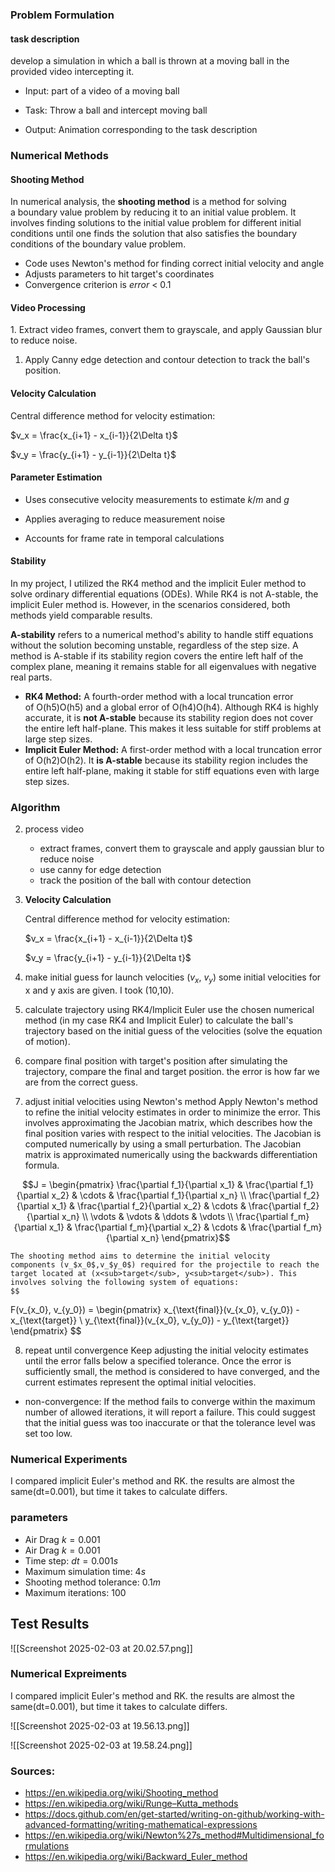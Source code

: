 ### Problem Formulation
#### task description

develop a simulation in which a ball is thrown at a moving ball in the provided video intercepting it.

- Input: part of a video of a moving ball

- Task: Throw a ball and intercept moving ball

- Output: Animation corresponding to the task description


### Numerical Methods

#### Shooting Method
In numerical analysis, the **shooting method** is a method for solving a boundary value problem by reducing it to an initial value problem. It involves finding solutions to the initial value problem for different initial conditions until one finds the solution that also satisfies the boundary conditions of the boundary value problem. 

- Code uses Newton's method for finding correct initial velocity and angle
- Adjusts parameters to hit target's coordinates
- Convergence criterion is *error* < 0.1


#### Video Processing 
1. Extract video frames, convert them to grayscale, and apply Gaussian blur to             reduce noise.
1. Apply Canny edge detection and contour detection to track the ball's position.




#### **Velocity Calculation**

Central difference method for velocity estimation:

$v_x = \frac{x_{i+1} - x_{i-1}}{2\Delta t}$

$v_y = \frac{y_{i+1} - y_{i-1}}{2\Delta t}$


#### **Parameter Estimation**

- Uses consecutive velocity measurements to estimate $k/m$ and $g$

- Applies averaging to reduce measurement noise

- Accounts for frame rate in temporal calculations


#### Stability
In my project, I utilized the RK4 method and the implicit Euler method to solve ordinary differential equations (ODEs). While RK4 is not A-stable, the implicit Euler method is. However, in the scenarios considered, both methods yield comparable results.

**A-stability** refers to a numerical method's ability to handle stiff equations without the solution becoming unstable, regardless of the step size. A method is A-stable if its stability region covers the entire left half of the complex plane, meaning it remains stable for all eigenvalues with negative real parts.

- **RK4 Method:** A fourth-order method with a local truncation error of O(h5)O(h5) and a global error of O(h4)O(h4). Although RK4 is highly accurate, it is **not A-stable** because its stability region does not cover the entire left half-plane. This makes it less suitable for stiff problems at large step sizes.
- **Implicit Euler Method:** A first-order method with a local truncation error of O(h2)O(h2). It **is A-stable** because its stability region includes the entire left half-plane, making it stable for stiff equations even with large step sizes.


### Algorithm
2. process video
	- extract frames, convert them to grayscale and apply gaussian blur to reduce noise
	- use canny for edge detection
	- track the position of the ball with contour detection
3. **Velocity Calculation**

	Central difference method for velocity estimation:

	$v_x = \frac{x_{i+1} - x_{i-1}}{2\Delta t}$

	$v_y = \frac{y_{i+1} - y_{i-1}}{2\Delta t}$


4. make initial guess for launch velocities ($v_x$, $v_y$)
	some initial velocities for x and y axis are given. I took (10,10).
	
5. calculate trajectory using RK4/Implicit Euler
	use the chosen numerical method (in my case RK4 and Implicit Euler) to calculate the ball's trajectory based on the initial guess of the velocities (solve the equation of motion).
	
6. compare final position with target's position
	after simulating the trajectory, compare the final and target position. the error is how far we are from the correct guess.
	
7. adjust initial velocities using Newton's method
	Apply Newton's method to refine the initial velocity estimates in order to minimize the error. This involves approximating the Jacobian matrix, which describes how the final position varies with respect to the initial velocities. The Jacobian is computed numerically by using a small perturbation. The Jacobian matrix is approximated numerically using the backwards differentiation formula.
	
$$J = \begin{pmatrix}
\frac{\partial f_1}{\partial x_1} & \frac{\partial f_1}{\partial x_2} & \cdots & \frac{\partial f_1}{\partial x_n} \\
\frac{\partial f_2}{\partial x_1} & \frac{\partial f_2}{\partial x_2} & \cdots & \frac{\partial f_2}{\partial x_n} \\
\vdots & \vdots & \ddots & \vdots \\
\frac{\partial f_m}{\partial x_1} & \frac{\partial f_m}{\partial x_2} & \cdots & \frac{\partial f_m}{\partial x_n}
\end{pmatrix}$$

	The shooting method aims to determine the initial velocity components (v_$x_0$,v_$y_0$) required for the projectile to reach the target located at (x<sub>target</sub>, y<sub>target</sub>). This involves solving the following system of equations:
	$$
F(v_{x_0}, v_{y_0}) = 
\begin{pmatrix}
x_{\text{final}}(v_{x_0}, v_{y_0}) - x_{\text{target}} \\
y_{\text{final}}(v_{x_0}, v_{y_0}) - y_{\text{target}}
\end{pmatrix}
$$

8. repeat until convergence 
	Keep adjusting the initial velocity estimates until the error falls below a specified tolerance. Once the error is sufficiently small, the method is considered to have converged, and the current estimates represent the optimal initial velocities.
- non-convergence:
	If the method fails to converge within the maximum number of allowed iterations, it will report a failure. This could suggest that the initial guess was too inaccurate or that the tolerance level was set too low.

### Numerical Experiments
I compared implicit Euler's method and RK. the results are almost the same(dt=0.001), but time it takes to calculate differs.



### parameters
- Air Drag $k = 0.001$
- Air Drag $k = 0.001$
- Time step: $dt = 0.001s$
- Maximum simulation time: $4s$
- Shooting method tolerance: $0.1m$
- Maximum iterations: $100$


## Test Results

![[Screenshot 2025-02-03 at 20.02.57.png]]


### Numerical Expreiments
I compared implicit Euler's method and RK. the results are almost the same(dt=0.001), but time it takes to calculate differs.

![[Screenshot 2025-02-03 at 19.56.13.png]]

![[Screenshot 2025-02-03 at 19.58.24.png]]



### Sources:
- https://en.wikipedia.org/wiki/Shooting_method
- https://en.wikipedia.org/wiki/Runge–Kutta_methods
- https://docs.github.com/en/get-started/writing-on-github/working-with-advanced-formatting/writing-mathematical-expressions
- https://en.wikipedia.org/wiki/Newton%27s_method#Multidimensional_formulations
- https://en.wikipedia.org/wiki/Backward_Euler_method